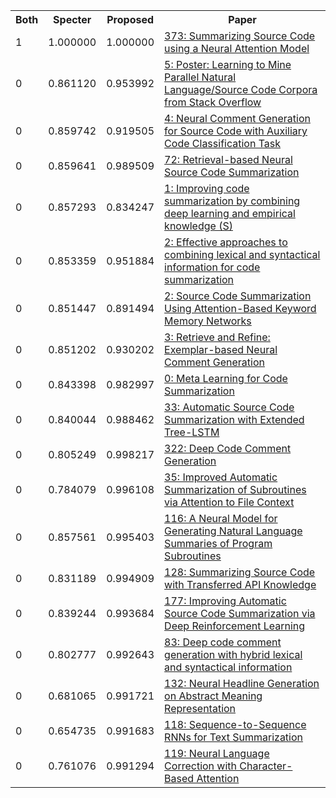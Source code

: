 <html><table><tr>
<th>Both</th>
<th>Specter</th>
<th>Proposed</th>
<th>Paper</th>
</tr>
<tr>
<td>1</td>
<td>1.000000</td>
<td>1.000000</td>
<td><a href="https://www.semanticscholar.org/paper/32aa2517b03c871c11e521c2a3406f457833e2c3">373: Summarizing Source Code using a Neural Attention Model</a></td>
</tr>
<tr>
<td>0</td>
<td>0.861120</td>
<td>0.953992</td>
<td><a href="https://www.semanticscholar.org/paper/1b114486d67252ff83fc90d4a8607636045c54ce">5: Poster: Learning to Mine Parallel Natural Language/Source Code Corpora from Stack Overflow</a></td>
</tr>
<tr>
<td>0</td>
<td>0.859742</td>
<td>0.919505</td>
<td><a href="https://www.semanticscholar.org/paper/e3073dae921ca481b0b6b5dfef1074ddea23d38c">4: Neural Comment Generation for Source Code with Auxiliary Code Classification Task</a></td>
</tr>
<tr>
<td>0</td>
<td>0.859641</td>
<td>0.989509</td>
<td><a href="https://www.semanticscholar.org/paper/bd47bb8cdd749a3356149da6155d2dcd7458779f">72: Retrieval-based Neural Source Code Summarization</a></td>
</tr>
<tr>
<td>0</td>
<td>0.857293</td>
<td>0.834247</td>
<td><a href="https://www.semanticscholar.org/paper/bbc6f567f699f268d223ff9b120b1b1ae910112c">1: Improving code summarization by combining deep learning and empirical knowledge (S)</a></td>
</tr>
<tr>
<td>0</td>
<td>0.853359</td>
<td>0.951884</td>
<td><a href="https://www.semanticscholar.org/paper/f242ff74298afa6f74352fd0fddb5b4e13a0ba87">2: Effective approaches to combining lexical and syntactical information for code summarization</a></td>
</tr>
<tr>
<td>0</td>
<td>0.851447</td>
<td>0.891494</td>
<td><a href="https://www.semanticscholar.org/paper/d0d33325b7fc6de9b4a6176bc376e21aaeabbb9a">2: Source Code Summarization Using Attention-Based Keyword Memory Networks</a></td>
</tr>
<tr>
<td>0</td>
<td>0.851202</td>
<td>0.930202</td>
<td><a href="https://www.semanticscholar.org/paper/711aadae86a06fd3bb69409568636a844014cc63">3: Retrieve and Refine: Exemplar-based Neural Comment Generation</a></td>
</tr>
<tr>
<td>0</td>
<td>0.843398</td>
<td>0.982997</td>
<td><a href="https://www.semanticscholar.org/paper/4e8e287023b8f1b2a2e1c5b1f8cc12b7604d4989">0: Meta Learning for Code Summarization</a></td>
</tr>
<tr>
<td>0</td>
<td>0.840044</td>
<td>0.988462</td>
<td><a href="https://www.semanticscholar.org/paper/08218ed6095e407eba3f02ce141994241d03a5b9">33: Automatic Source Code Summarization with Extended Tree-LSTM</a></td>
</tr>
<tr>
<td>0</td>
<td>0.805249</td>
<td>0.998217</td>
<td><a href="https://www.semanticscholar.org/paper/15f16252af84a630f1f9442d4e0367b6fba089cf">322: Deep Code Comment Generation</a></td>
</tr>
<tr>
<td>0</td>
<td>0.784079</td>
<td>0.996108</td>
<td><a href="https://www.semanticscholar.org/paper/44d95ad5402abfd4003ffc1be5872ed829bec750">35: Improved Automatic Summarization of Subroutines via Attention to File Context</a></td>
</tr>
<tr>
<td>0</td>
<td>0.857561</td>
<td>0.995403</td>
<td><a href="https://www.semanticscholar.org/paper/3092325d55f6aa9ba28b0841bdcfd61991a38d48">116: A Neural Model for Generating Natural Language Summaries of Program Subroutines</a></td>
</tr>
<tr>
<td>0</td>
<td>0.831189</td>
<td>0.994909</td>
<td><a href="https://www.semanticscholar.org/paper/49164d216b7e7968ded2d9863af161191f2c32e5">128: Summarizing Source Code with Transferred API Knowledge</a></td>
</tr>
<tr>
<td>0</td>
<td>0.839244</td>
<td>0.993684</td>
<td><a href="https://www.semanticscholar.org/paper/077ea3a496bd76bd22d76c432b79b9fa40e136e8">177: Improving Automatic Source Code Summarization via Deep Reinforcement Learning</a></td>
</tr>
<tr>
<td>0</td>
<td>0.802777</td>
<td>0.992643</td>
<td><a href="https://www.semanticscholar.org/paper/84f7b32fa871a105b39e457fce1b74f57f72e60b">83: Deep code comment generation with hybrid lexical and syntactical information</a></td>
</tr>
<tr>
<td>0</td>
<td>0.681065</td>
<td>0.991721</td>
<td><a href="https://www.semanticscholar.org/paper/4d1f12f1a28afc30aab6f5086b3f2e481cf1f49f">132: Neural Headline Generation on Abstract Meaning Representation</a></td>
</tr>
<tr>
<td>0</td>
<td>0.654735</td>
<td>0.991683</td>
<td><a href="https://www.semanticscholar.org/paper/221ef0a2f185036c06f9fb089109ded5c888c4c6">118: Sequence-to-Sequence RNNs for Text Summarization</a></td>
</tr>
<tr>
<td>0</td>
<td>0.761076</td>
<td>0.991294</td>
<td><a href="https://www.semanticscholar.org/paper/6f6b397267946e3faaac4e5fa587e1876fe69da2">119: Neural Language Correction with Character-Based Attention</a></td>
</tr>
</table></html>
